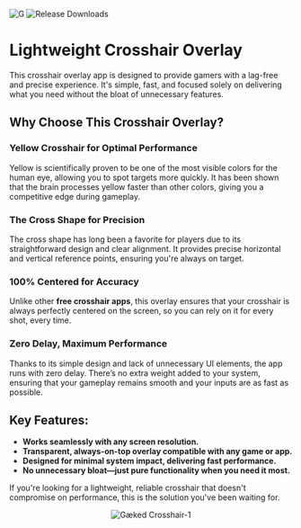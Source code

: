 
![G](https://github.com/user-attachments/assets/e18155f9-3a6c-42d8-b667-c9f14bb0815f)
![Release Downloads](https://img.shields.io/github/downloads/maaaaaaaaaaaaaaathew/Gæked-Crosshair/latest/total.svg?color=28a745)

# Lightweight Crosshair Overlay

This crosshair overlay app is designed to provide gamers with a lag-free and precise experience. It's simple, fast, and focused solely on delivering what you need without the bloat of unnecessary features.

## Why Choose This Crosshair Overlay?

### Yellow Crosshair for Optimal Performance
Yellow is scientifically proven to be one of the most visible colors for the human eye, allowing you to spot targets more quickly. It has been shown that the brain processes yellow faster than other colors, giving you a competitive edge during gameplay.

### The Cross Shape for Precision
The cross shape has long been a favorite for players due to its straightforward design and clear alignment. It provides precise horizontal and vertical reference points, ensuring you're always on target.

### 100% Centered for Accuracy
Unlike other **free crosshair apps**, this overlay ensures that your crosshair is always perfectly centered on the screen, so you can rely on it for every shot, every time.

### Zero Delay, Maximum Performance
Thanks to its simple design and lack of unnecessary UI elements, the app runs with zero delay. There’s no extra weight added to your system, ensuring that your gameplay remains smooth and your inputs are as fast as possible.

## Key Features:
- **Works seamlessly with any screen resolution.**
- **Transparent, always-on-top overlay compatible with any game or app.**
- **Designed for minimal system impact, delivering fast performance.**
- **No unnecessary bloat—just pure functionality when you need it most.**

If you're looking for a lightweight, reliable crosshair that doesn't compromise on performance, this is the solution you've been waiting for.
<p align="center">
  <img src="https://github.com/user-attachments/assets/c776e757-8956-435d-b56c-9f22c6920597" alt="Gæked Crosshair-1">
</p>
